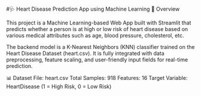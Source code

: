 #🩺 Heart Disease Prediction App using Machine Learning
🚀 Overview

This project is a Machine Learning-based Web App built with Streamlit that predicts whether a person is at high or low risk of heart disease based on various medical attributes such as age, blood pressure, cholesterol, etc.

The backend model is a K-Nearest Neighbors (KNN) classifier trained on the Heart Disease Dataset (heart.csv).
It is fully integrated with data preprocessing, feature scaling, and user-friendly input fields for real-time prediction.

📊 Dataset
File: heart.csv
Total Samples: 918
Features: 16
Target Variable: HeartDisease (1 = High Risk, 0 = Low Risk)

